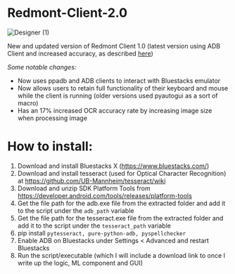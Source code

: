 # Redmont-Client-2.0
![Designer (1)](https://github.com/PaulvonRedmont/Redmont-Client-2.0/assets/146851640/0474e9a0-24f7-495f-acb8-776b40ccf9ea)


New and updated version of Redmont Client 1.0 (latest version using ADB Client and increased accuracy, as described [here](https://github.com/PaulvonRedmont/Redmont-Client-2.0/blob/main/progress%20logs.md#attempt-10-7324-going-back-to-bluestacks-with-adb-client-and-increased-ocr-accuracy))

_Some notable changes:_
- Now uses ppadb and ADB clients to interact with Bluestacks emulator
- Now allows users to retain full functionality of their keyboard and mouse while the client is running (older versions used pyautogui as a sort of macro)
- Has an 17% increased OCR accuracy rate by increasing image size when processing image

# How to install:

1) Download and install Bluestacks X (https://www.bluestacks.com/)
2) Download and install tesseract (used for Optical Character Recognition) at https://github.com/UB-Mannheim/tesseract/wiki
3) Download and unzip SDK Platform Tools from https://developer.android.com/tools/releases/platform-tools
4) Get the file path for the adb.exe file from the extracted folder and add it to the script under the `adb_path` variable
5) Get the file path for the tesseract.exe file from the extracted folder and add it to the script under the `tesseract_path` variable
6) pip install `pytesseract, pure-python-adb, pyspellchecker`
7) Enable ADB on Bluestacks under Settings < Advanced and restart Bluestacks
8) Run the script/executable (which I will include a download link to once I write up the logic, ML component and GUI)
